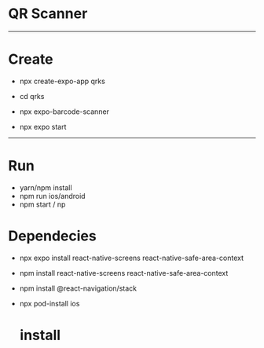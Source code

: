 # QR Scanner

------------------------------------------------------------------------------------------------------------------------------------

# Create

- npx create-expo-app qrks

- cd qrks
- npx expo-barcode-scanner
- npx expo start

------------------------------------------------------------------------------------------------------------------------------------

# Run

- yarn/npm install
- npm run ios/android
- npm start / np

# Dependecies 

- npx expo install react-native-screens react-native-safe-area-context
- npm install react-native-screens react-native-safe-area-context
- npm install @react-navigation/stack
- npx pod-install ios 

  # install


